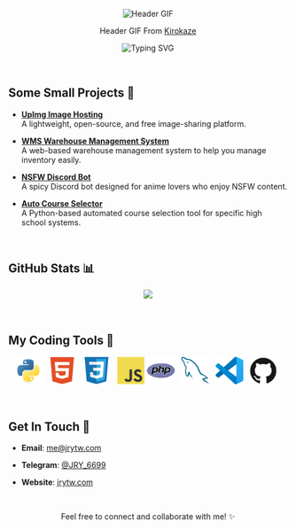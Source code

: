 <p align="center">
  <img src="https://i.imgur.com/ne50IQV.gif" alt="Header GIF" />
</p>

<p align="center">
  Header GIF From <a href="https://www.deviantart.com/kirokaze" target="_blank">Kirokaze</a>
</p>

<p align="center">
  <img src="https://readme-typing-svg.herokuapp.com?font=Fira+Code&size=24&duration=2500&pause=500&color=0096FF&center=true&vCenter=true&lines=Hello,+I'm+JRY+👋;A+high+school+student;From+Taiwan+🇹🇼;Exploring+the+world+of;Programming!!!" alt="Typing SVG" />
</p>

&nbsp;

## Some Small Projects 👜

- [**UpImg Image Hosting**](https://github.com/JerryYu1013/UpImg)  
  A lightweight, open-source, and free image-sharing platform.

- [**WMS Warehouse Management System**](https://github.com/JerryYu1013/WMS)  
  A web-based warehouse management system to help you manage inventory easily.

- [**NSFW Discord Bot**](https://github.com/JerryYu1013/NSFW-Discord-Bot)  
  A spicy Discord bot designed for anime lovers who enjoy NSFW content.

- [**Auto Course Selector**](https://github.com/JerryYu1013/NSFW-Discord-Bot)  
  A Python-based automated course selection tool for specific high school systems.

&nbsp;

## GitHub Stats 📊

<p align="center">
  <img src="https://github-readme-stats.vercel.app/api/top-langs/?username=JerryYu1013&layout=compact&theme=tokyonight" />
</p>

&nbsp;

## My Coding Tools 🔧

<p align="center">
  <img src="https://raw.githubusercontent.com/devicons/devicon/1119b9f84c0290e0f0b38982099a2bd027a48bf1/icons/python/python-original.svg" alt="Python" width="50" height="50"/> &nbsp;
  <img src="https://raw.githubusercontent.com/devicons/devicon/1119b9f84c0290e0f0b38982099a2bd027a48bf1/icons/html5/html5-plain.svg" alt="HTML" width="50" height="50"/> &nbsp;
  <img src="https://raw.githubusercontent.com/devicons/devicon/1119b9f84c0290e0f0b38982099a2bd027a48bf1/icons/css3/css3-original.svg" alt="CSS" width="50" height="50"/> &nbsp;
  <img src="https://raw.githubusercontent.com/devicons/devicon/1119b9f84c0290e0f0b38982099a2bd027a48bf1/icons/javascript/javascript-original.svg" alt="JavaScript" width="50" height="50"/> 
  <img src="https://raw.githubusercontent.com/devicons/devicon/1119b9f84c0290e0f0b38982099a2bd027a48bf1/icons/php/php-original.svg" alt="PHP" width="50" height="50"/> &nbsp;
  <img src="https://raw.githubusercontent.com/devicons/devicon/1119b9f84c0290e0f0b38982099a2bd027a48bf1/icons/mysql/mysql-original.svg" alt="MySQL" width="50" height="50"/> &nbsp;
  <img src="https://raw.githubusercontent.com/devicons/devicon/1119b9f84c0290e0f0b38982099a2bd027a48bf1/icons/vscode/vscode-original.svg" alt="VSCode" width="50" height="50"/> &nbsp;
  <img src="https://raw.githubusercontent.com/devicons/devicon/1119b9f84c0290e0f0b38982099a2bd027a48bf1/icons/github/github-original.svg" alt="GitHub" width="50" height="50"/> &nbsp;
</p>

&nbsp;

## Get In Touch 📨

- **Email**: [me@jrytw.com](mailto:me@jrytw.com)

- **Telegram**: [@JRY_6699](https://t.me/JRY_6699)

- **Website**: [jrytw.com](https://jrytw.com)

&nbsp;

<p align="center">
  Feel free to connect and collaborate with me! ✨
</p>
